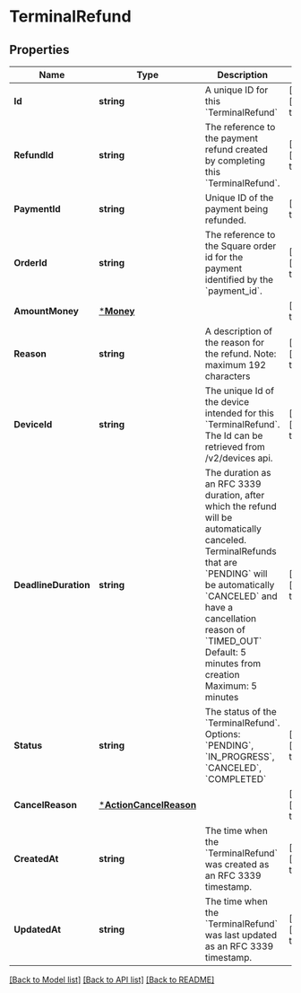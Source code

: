 # TerminalRefund

## Properties
Name | Type | Description | Notes
------------ | ------------- | ------------- | -------------
**Id** | **string** | A unique ID for this &#x60;TerminalRefund&#x60; | [optional] [default to null]
**RefundId** | **string** | The reference to the payment refund created by completing this &#x60;TerminalRefund&#x60;. | [optional] [default to null]
**PaymentId** | **string** | Unique ID of the payment being refunded. | [default to null]
**OrderId** | **string** | The reference to the Square order id for the payment identified by the &#x60;payment_id&#x60;. | [optional] [default to null]
**AmountMoney** | [***Money**](Money.md) |  | [default to null]
**Reason** | **string** | A description of the reason for the refund. Note: maximum 192 characters | [optional] [default to null]
**DeviceId** | **string** | The unique Id of the device intended for this &#x60;TerminalRefund&#x60;. The Id can be retrieved from /v2/devices api. | [optional] [default to null]
**DeadlineDuration** | **string** | The duration as an RFC 3339 duration, after which the refund will be automatically canceled. TerminalRefunds that are &#x60;PENDING&#x60; will be automatically &#x60;CANCELED&#x60; and have a cancellation reason of &#x60;TIMED_OUT&#x60;  Default: 5 minutes from creation  Maximum: 5 minutes | [optional] [default to null]
**Status** | **string** | The status of the &#x60;TerminalRefund&#x60;. Options: &#x60;PENDING&#x60;, &#x60;IN_PROGRESS&#x60;, &#x60;CANCELED&#x60;, &#x60;COMPLETED&#x60; | [optional] [default to null]
**CancelReason** | [***ActionCancelReason**](ActionCancelReason.md) |  | [optional] [default to null]
**CreatedAt** | **string** | The time when the &#x60;TerminalRefund&#x60; was created as an RFC 3339 timestamp. | [optional] [default to null]
**UpdatedAt** | **string** | The time when the &#x60;TerminalRefund&#x60; was last updated as an RFC 3339 timestamp. | [optional] [default to null]

[[Back to Model list]](../README.md#documentation-for-models) [[Back to API list]](../README.md#documentation-for-api-endpoints) [[Back to README]](../README.md)

